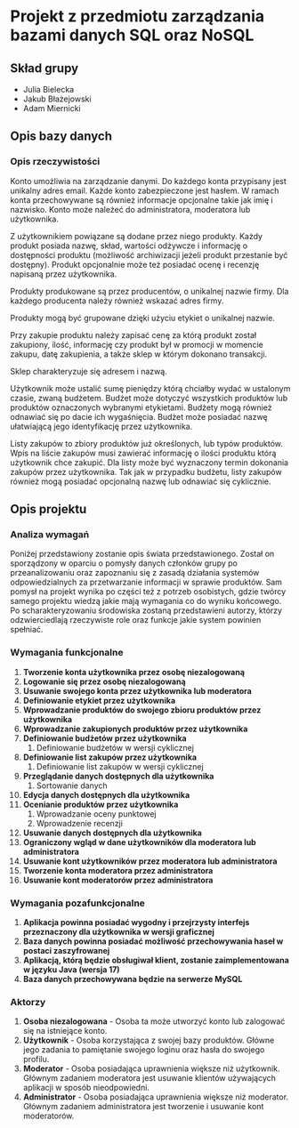 # Projekt z przedmiotu zarządzania bazami danych SQL oraz NoSQL



## Skład grupy

- Julia Bielecka
- Jakub Błażejowski
- Adam Miernicki


## Opis bazy danych

### Opis rzeczywistości

Konto umożliwia na zarządzanie danymi. Do każdego konta przypisany jest unikalny adres email. Każde konto zabezpieczone jest hasłem. W ramach konta przechowywane są również informacje opcjonalne takie jak imię i nazwisko. Konto może należeć do administratora, moderatora lub użytkownika.

Z użytkownikiem powiązane są dodane przez niego produkty. Każdy produkt posiada nazwę, skład, wartości odżywcze i informację o dostępności produktu (możliwość archiwizacji jeżeli produkt przestanie być dostępny). Produkt opcjonalnie może też posiadać ocenę i recenzję napisaną przez użytkownika.

Produkty produkowane są przez producentów, o unikalnej nazwie firmy. Dla każdego producenta należy również wskazać adres firmy.

Produkty mogą być grupowane dzięki użyciu etykiet o unikalnej nazwie.

Przy zakupie produktu należy zapisać cenę za którą produkt został zakupiony, ilość, informację czy produkt był w promocji w momencie zakupu, datę zakupienia, a także sklep w którym dokonano transakcji.

Sklep charakteryzuje się adresem i nazwą.

Użytkownik może ustalić sumę pieniędzy którą chciałby wydać w ustalonym czasie, zwaną budżetem. Budżet może dotyczyć wszystkich produktów lub produktów oznaczonych wybranymi etykietami. Budżety mogą również odnawiać się po dacie ich wygaśnięcia. Budżet może posiadać nazwę ułatwiającą jego identyfikację przez użytkownika.

Listy zakupów to zbiory produktów już określonych, lub typów produktów. Wpis na liście zakupów musi zawierać informację o ilości produktu którą użytkownik chce zakupić. Dla listy może być wyznaczony termin dokonania zakupów przez użytkownika. Tak jak w przypadku budżetu, listy zakupów również mogą posiadać opcjonalną nazwę lub odnawiać się cyklicznie.

## Opis projektu

### Analiza wymagań

Poniżej przedstawiony zostanie opis świata przedstawionego. Został on sporządzony w oparciu o pomysły danych członków grupy po przeanalizowaniu oraz zapoznaniu się z zasadą działania systemów odpowiedzialnych za przetwarzanie informacji w sprawie produktów. Sam pomysł na projekt wynika po części też z potrzeb osobistych, gdzie twórcy samego projektu wiedzą jakie mają wymagania co do wyniku końcowego. Po scharakteryzowaniu środowiska zostaną przedstawieni autorzy, którzy odzwierciedlają rzeczywiste role oraz funkcje jakie system powinien spełniać.

### Wymagania funkcjonalne

1. **Tworzenie konta użytkownika przez osobę niezalogowaną**
1. **Logowanie się przez osobę niezalogowaną**
1. **Usuwanie swojego konta przez użytkownika lub moderatora**
1. **Definiowanie etykiet przez użytkownika**
1. **Wprowadzanie produktów do swojego zbioru produktów przez użytkownika**
1. **Wprowadzanie zakupionych produktów przez użytkownika**
1. **Definiowanie budżetów przez użytkownika**
   1. Definiowanie budżetów w wersji cyklicznej
1. **Definiowanie list zakupów przez użytkownika**
   1. Definiowanie list zakupów w wersji cyklicznej
1. **Przeglądanie danych dostępnych dla użytkownika**
   1. Sortowanie danych
1. **Edycja danych dostępnych dla użytkownika**
1. **Ocenianie produktów przez użytkownika**
   1. Wprowadzanie oceny punktowej
   1. Wprowadzenie recenzji
1. **Usuwanie danych dostępnych dla użytkownika**
1. **Ograniczony wgląd w dane użytkowników dla moderatora lub administratora**
1. **Usuwanie kont użytkowników przez moderatora lub administratora** 
1. **Tworzenie konta moderatora przez administratora**
1. **Usuwanie kont moderatorów przez administratora**

### Wymagania pozafunkcjonalne

1. **Aplikacja powinna posiadać wygodny i przejrzysty interfejs przeznaczony dla użytkownika w wersji graficznej**
1. **Baza danych powinna posiadać możliwość przechowywania haseł w postaci zaszyfrowanej**
1. **Aplikacją, którą będzie obsługiwał klient, zostanie zaimplementowana w języku Java (wersja 17)**
1. **Baza danych przechowywana będzie na serwerze MySQL**

### Aktorzy

1. **Osoba niezalogowana** - Osoba ta może utworzyć konto lub zalogować się na istniejące konto.
1. **Użytkownik** - Osoba korzystająca z swojej bazy produktów. Główne jego zadania to pamiętanie swojego loginu oraz hasła do swojego profilu.
1. **Moderator** - Osoba posiadająca uprawnienia większe niż użytkownik. Głównym zadaniem moderatora jest usuwanie klientów używających aplikacji w sposób nieodpowiedni.
1. **Administrator** - Osoba posiadająca uprawnienia większe niż moderator. Głównym zadaniem administratora jest tworzenie i usuwanie kont moderatorów.
